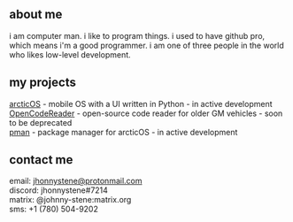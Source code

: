 ## about me
i am computer man. i like to program things. i used to have github pro, which means i'm a good programmer. i am one of three people in the world who likes low-level development.

## my projects
[arcticOS](https://github.com/jhonnystene/arcticOS) - mobile OS with a UI written in Python - in active development  
[OpenCodeReader](https://github.com/jhonnystene/OpenCodeReader) - open-source code reader for older GM vehicles - soon to be deprecated  
[pman](https://github.com/jhonnystene/pman) - package manager for arcticOS - in active development

## contact me
email: jhonnystene@protonmail.com  
discord: jhonnystene#7214  
matrix: @johnny-stene:matrix.org  
sms: +1 (780) 504-9202